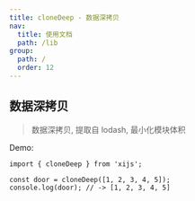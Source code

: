 ```yaml
---
title: cloneDeep - 数据深拷贝
nav:
  title: 使用文档
  path: /lib
group:
  path: /
  order: 12
---
```


## 数据深拷贝

> 数据深拷贝, 提取自 lodash, 最小化模块体积

Demo:

```tsx | pure
import { cloneDeep } from 'xijs';

const door = cloneDeep([1, 2, 3, 4, 5]);
console.log(door); // -> [1, 2, 3, 4, 5]
```
